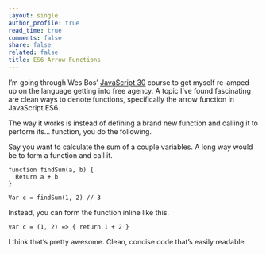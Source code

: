 ```yaml
---
layout: single
author_profile: true
read_time: true
comments: false
share: false
related: false
title: ES6 Arrow Functions
---
```


I’m going through Wes Bos’ [JavaScript 30](https://javascript30.com) course to get myself re-amped up on the language getting into free agency. A topic I’ve found fascinating are clean ways to denote functions, specifically the arrow function in JavaScript ES6.

The way it works is instead of defining a brand new function and calling it to perform its... function, you do the following.

Say you want to calculate the sum of a couple variables. A long way would be to form a function and call it.

```
function findSum(a, b) {
  Return a + b
}

Var c = findSum(1, 2) // 3
```

 Instead, you can form the function inline like this.

```
var c = (1, 2) => { return 1 + 2 }
```

I think that’s pretty awesome. Clean, concise code that’s easily readable.
